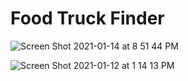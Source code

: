 # Food Truck Finder

![Screen Shot 2021-01-14 at 8 51 44 PM](https://user-images.githubusercontent.com/60681276/104675108-70b0dc00-56aa-11eb-9aba-07c8954638c9.png)

![Screen Shot 2021-01-12 at 1 14 13 PM](https://user-images.githubusercontent.com/60681276/104675145-81f9e880-56aa-11eb-83b1-e93d7afb1e26.png)
